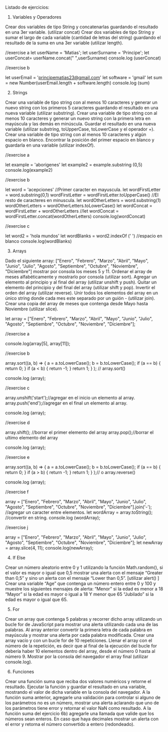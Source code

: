 Listado de ejercicios:

1. Variables y Operadores

Crear dos variables de tipo String y concatenarlas guardando el resultado en una 3er variable. (utilizar concat)
Crear dos variables de tipo String y sumar el largo de cada variable (cantidad de letras del string) guardando el resultado de la suma en una 3er variable (utilizar length).

//exercise a
let userName = 'Matias';
let userSurname = 'Principe';
let userConcat= userName.concat(" ",userSurname)
console.log (userConcat)

//exercise b

let userEmail = 'principematias23@gmail.com'
let software = 'gmail'
let sum = new Number(userEmail.length + software.length)
console.log (sum)

2. Strings

Crear una variable de tipo string con al menos 10 caracteres y generar un nuevo string con los primeros 5 caracteres guardando el resultado en una nueva variable (utilizar substring).
Crear una variable de tipo string con al menos 10 caracteres y generar un nuevo string con la primera letra en mayúscula y las demás en minúscula. Guardar el resultado en una nueva variable (utilizar substring, toUpperCase, toLowerCase y el operador +).
Crear una variable de tipo string con al menos 10 caracteres y algún espacio en blanco. Encontrar la posición del primer espacio en blanco y guardarla en una variable (utilizar indexOf).

//exercise a

let example = 'aborigenes'
let example2 = example.substring (0,5)
console.log(example2)

//exercise b

let word = 'acepciones'
//Primer caracter en mayuscula.
let wordFirstLetter = word.substring(0,1)
    wordFirstLetter = wordFirstLetter.toUpperCase()
//El resto de caracteres en minuscula.
let wordOtherLetters = word.substring(1)
    wordOtherLetters = wordOtherLetters.toLowerCase()
let wordConcat = wordFirstLetter + wordOtherLetters //let wordConcat = wordFirstLetter.concat(wordOtherLetters)
console.log(wordConcat)

//exercise c

let word2 = 'hola mundos'
let wordBlanks = word2.indexOf (' ') //espacio en blanco
console.log(wordBlanks)

3. Arrays

Dado el siguiente array: ["Enero", "Febrero", "Marzo", "Abril", "Mayo", "Junio", "Julio", "Agosto", "Septiembre", "Octubre", "Noviembre", "Diciembre"] mostrar por consola los meses 5 y 11.
Ordenar el array de meses alfabéticamente y mostrarlo por consola (utilizar sort).
Agregar un elemento al principio y al final del array (utilizar unshift y push).
Quitar un elemento del principio y del final del array (utilizar shift y pop).
Invertir el orden del array (utilizar reverse).
Unir todos los elementos del array en un único string donde cada mes este separado por un guión - (utilizar join).
Crear una copia del array de meses que contenga desde Mayo hasta Noviembre (utilizar slice).

let array = ["Enero", "Febrero", "Marzo", "Abril", "Mayo", "Junio", "Julio", "Agosto", "Septiembre", "Octubre", "Noviembre", "Diciembre"];

//exercise a

console.log(array[5], array[11]);

//exercise b

array.sort((a, b) => {
    a = a.toLowerCase();
    b = b.toLowerCase();
    if (a == b) {
        return 0;
    }
    if (a < b) {
        return -1;
    }
    return 1;
    } ); // array.sort()

console.log (array);

//exercise c

array.unshift('start');//agregar en el inicio un elemento al array.
array.push('end');//agregar en el final un elemento al array.

console.log (array);

//exercise d

 array.shift(); //borrar el primer elemento del array
 array.pop();//borrar el ultimo elemento del array

 console.log (array);

//exercise e

array.sort((a, b) => {
    a = a.toLowerCase();
    b = b.toLowerCase();
    if (a == b) {
        return 0;
    }
    if (a > b) {
        return -1;
    }
    return 1;
    } );// o array.reverse()

console.log (array);

//exercise f

array = ["Enero", "Febrero", "Marzo", "Abril", "Mayo", "Junio", "Julio", "Agosto", "Septiembre", "Octubre", "Noviembre", "Diciembre"].join('-'); //agregar un caracter entre elementos.
let wordArray = array.toString(); //convertir en string.
console.log (wordArray);

//exercise j

array = ["Enero", "Febrero", "Marzo", "Abril", "Mayo", "Junio", "Julio", "Agosto", "Septiembre", "Octubre", "Noviembre", "Diciembre"];
let newArray = array.slice(4, 11);
console.log(newArray);

4. If Else

Crear un número aleatorio entre 0 y 1 utilizando la función Math.random(), si el valor es mayor o igual que 0,5 mostrar una alerta con el mensaje “Greater than 0,5” y sino un alerta con el mensaje “Lower than 0,5”. [utilizar alert() ]
Crear una variable “Age” que contenga un número entero entre 0 y 100 y muestre los siguientes mensajes de alerta:
“Menor” si la edad es menor a 18
“Mayor” si la edad es mayor o igual a 18 Y menor que 65
“Jubilado” si la edad es mayor o igual que 65.

5. For

Crear un array que contenga 5 palabras y recorrer dicho array utilizando un bucle for de JavaScript para mostrar una alerta utilizando cada una de las palabras.
Al array anterior convertir la primera letra de cada palabra en mayúscula y mostrar una alerta por cada palabra modificada.
Crear una array vacío y con un bucle for de 10 repeticiones. Llenar el array con el número de la repetición, es decir que al final de la ejecución del bucle for debería haber 10 elementos dentro del array, desde el número 0 hasta al número 9. Mostrar por la consola del navegador el array final (utilizar console.log).

6. Funciones

Crear una función suma que reciba dos valores numéricos y retorne el resultado. Ejecutar la función y guardar el resultado en una variable, mostrando el valor de dicha variable en la consola del navegador.
A la función suma anterior, agregarle una validación para controlar si alguno de los parámetros no es un número, mostrar una alerta aclarando que uno de los parámetros tiene error y retornar el valor NaN como resultado.
A la función suma del ejercicio 6b) agregarle una llamada que valide que los números sean enteros. En caso que haya decimales mostrar un alerta con el error y retorna el número convertido a entero (redondeado).